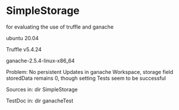 # SimpleStorage
for evaluating the use of truffle and ganache

ubuntu 20.04

Truffle v5.4.24 

ganache-2.5.4-linux-x86_64

Problem: No persistent Updates in ganache Workspace, storage field storedData remains 0, though setting Tests seem to be successful

Sources in: dir SimpleStorage

TestDoc in: dir ganacheTest 
